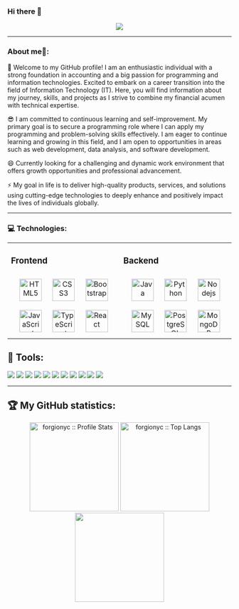 ### Hi there 👋

<!--
**forgionyc/forgionyc** is a ✨ _special_ ✨ repository because its `README.md` (this file) appears on your GitHub profile.

Here are some ideas to get you started:

- 🔭 I’m currently working on ...
- 🌱 I’m currently learning ...
- 👯 I’m looking to collaborate on ...
- 🤔 I’m looking for help with ...
- 💬 Ask me about ...
- 📫 How to reach me: ...
- 😄 Pronouns: ...
- ⚡ Fun fact: ...
-->
<p align="center"><img src="https://i.imgur.com/281U3Dt.gif"/></p>


---

<h3>About me🌱: </h3>

💬 Welcome to my GitHub profile! I am an enthusiastic individual with a strong foundation in accounting and a big passion for programming and information technologies. Excited to embark on a career transition into the field of Information Technology (IT). Here, you will find information about my journey, skills, and projects as I strive to combine my financial acumen with technical expertise.

😎 I am committed to continuous learning and self-improvement. My primary goal is to secure a programming role where I can apply my programming and problem-solving skills effectively. I am eager to continue learning and growing in this field, and I am open to opportunities in areas such as web development, data analysis, and software development.

😄 Currently looking for a challenging and dynamic work environment that offers growth opportunities and professional advancement.

⚡ My goal in life is to deliver high-quality products, services, and solutions using cutting-edge technologies to deeply enhance and positively impact the lives of individuals globally.

<!--[![Gmail](https://img.shields.io/badge/-Gmail-c14438?style=flat&logo=Gmail&logoColor=white)](mailto:carlos.forgiony@gmail.com)-->

---
### :computer: Technologies:

<table><tr><td valign="top">

  
### Frontend  
<div align="center">  
      <a href="https://en.wikipedia.org/wiki/HTML5" target="_blank"><img style="margin: 10px" src="https://user-images.githubusercontent.com/74038190/238200428-67f477ed-6624-42da-99f0-1a7b1a16eecb.gif" alt="HTML5"     height="50" /></a>  
      <a href="https://www.w3schools.com/css/" target="_blank"><img style="margin: 10px" src="https://user-images.githubusercontent.com/74038190/238200426-29fd6286-4e7b-4d6c-818f-c4765d5e39a9.gif" alt="CSS3" height="50" /></a>  
      <a href="https://getbootstrap.com/docs/3.4/javascript/" target="_blank"><img style="margin: 10px" src="https://user-images.githubusercontent.com/74038190/212280805-9bcb336b-8c55-46a8-abf8-ff286ab55472.gif" alt="Bootstrap" height="50" /></a>  
      <a href="https://www.javascript.com/" target="_blank"><img style="margin: 10px" src="https://user-images.githubusercontent.com/74038190/212257454-16e3712e-945a-4ca2-b238-408ad0bf87e6.gif" alt="JavaScript" height="50" /></a>
      <a href="https://www.typescriptlang.org/" target="_blank"><img style="margin: 10px" src="https://github.com/forgionyc/forgionyc/assets/109704682/14bedd7a-38fa-40ee-8cf2-a4b8f98b1084" alt="TypeScript" height="50" /></a>
      <a href="https://https://react.dev/" target="_blank"><img style="margin: 10px" src="https://user-images.githubusercontent.com/74038190/212257467-871d32b7-e401-42e8-a166-fcfd7baa4c6b.gif" alt="React" height="50" /></a>   
</div>

</td>
      <td valign="top">

### Backend  
<div align="center">  
      <a href="https://www.java.com/" target="_blank"><img style="margin: 10px" src="https://profilinator.rishav.dev/skills-assets/java-original-wordmark.svg" alt="Java" height="50" /></a>
      <a href="https://flask.palletsprojects.com/en/3.0.x/" target="_blank"><img style="margin: 10px" src="https://user-images.githubusercontent.com/74038190/212257472-08e52665-c503-4bd9-aa20-f5a4dae769b5.gif" alt="Python" height="50" /></a>
      <a href="https://nodejs.org/en" target="_blank"><img style="margin: 10px" src="https://user-images.githubusercontent.com/74038190/212257460-738ff738-247f-4445-a718-cdd0ca76e2db.gif" alt="Nodejs" height="50" /></a>
      <a href="https://www.mysql.com/" target="_blank"><img style="margin: 10px" src="https://profilinator.rishav.dev/skills-assets/mysql-original-wordmark.svg" alt="MySQL" height="50" /></a>
      <a href="https://www.postgresql.org/" target="_blank"><img style="margin: 10px" src="https://github.com/forgionyc/forgionyc/assets/109704682/2934776c-1ea3-427f-830d-66d9c4f43944" alt="PostgreSQL" height="50" /></a> 
      <a href="https://www.mongodb.com/" target="_blank"><img style="margin: 10px" src="https://user-images.githubusercontent.com/74038190/238200620-398b19b1-9aae-4c1f-8bc0-d172a2c08d68.gif" alt="MongoDB" height="50" /></a> 
</div>    
</tr>
</table>  


## 🚀 Tools: 

<p>
      <img src="http://img.shields.io/badge/-Git-F1502F?style=flat&logo=git&logoColor=FFFFFF">
      <img src="http://img.shields.io/badge/-GitHub-000000?style=flat&logo=github&logoColor=FFFFFF">
      <img src="http://img.shields.io/badge/-GitLab-FFFFFF?style=flat&logo=gitlab&logoColor=orange">
      <img src="http://img.shields.io/badge/-VS%20Code-007ACC?style=flat&logo=visual%20studio%20code&logoColor=white">
      <img src="http://img.shields.io/badge/-Apache NetBeans-FFFFFF?style=flat&logo=apachenetbeanside&logoColor=blue">
      <img src="http://img.shields.io/badge/-Ubuntu-000000?style=flat&logo=ubuntu&logoColor=white">
      <img src="http://img.shields.io/badge/-Bash-000000?style=flat&logo=gnubash&logoColor=white">
      <img src="http://img.shields.io/badge/-Terraform-FFFFFF?style=flat&logo=terraform&logoColor=purple">
      <img src="http://img.shields.io/badge/-Docker-FFFFFF?style=flat&logo=docker&logoColor=blue">
      <img src="http://img.shields.io/badge/-Amazon Web Services-FFFFFF?style=flat&logo=amazonaws&logoColor=orange">
      <img src="http://img.shields.io/badge/-Microsoft Azure-FFFFFF?style=flat&logo=microsoftazure&logoColor=blue">
</p>

---

## 🏆 My GitHub statistics:

<p align="center">
      <img src="https://github-readme-stats.vercel.app/api?username=forgionyc&show_icons=true&hide_border=true&title_color=47b5ff&icon_color=256D85&text_color=c9d1d9&bg_color=0d1117" alt="forgionyc :: Profile Stats" style="height: 200px" />
      <img src="https://github-readme-stats.vercel.app/api/top-langs/?username=forgionyc&hide=css,html&layout=compact&title_color=47b5ff&bg_color=0d1117&hide_border=true&text_color=ffffff" alt="forgionyc :: Top Langs" style="height: 200px" />
      <img height="auto" src="https://github-readme-streak-stats.herokuapp.com/?user=forgionyc&theme=black-ice&hide_border=true&stroke=06283d&background=0D1117&ring=47b5ff&fire=256d85&currStreakLabel=47b5ff" style="height: 200px"/>     
</p>

